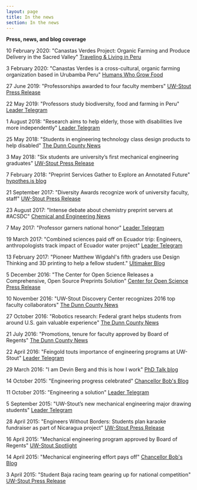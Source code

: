 ```yaml
---
layout: page
title: In the news
section: In the news
---
```


<strong>Press, news, and blog coverage</strong>

10 February 2020: "Canastas Verdes Project: Organic Farming and Produce Delivery in the Sacred Valley" <a href="https://www.livinginperu.com/canastas-verdes-project-organic-farming-and-produce-delivery-in-the-sacred-valley/" target="_blank">Traveling & Living in Peru</a>

3 February 2020: "Canastas Verdes is a cross-cultural, organic farming organization based in Urubamba Peru" <a href="https://www.facebook.com/humanswhogrowfood/posts/1084588628554339" target="_blank">Humans Who Grow Food</a>

27 June 2019: "Professorships awarded to four faculty members" <a href="https://www.uwstout.edu/about-us/news-center/professorships-awarded-four-faculty-members" target="_blank">UW-Stout Press Release</a>

22 May 2019: "Professors study biodiversity, food and farming in Peru" <a href="https://www.leadertelegram.com/news/front-page/professors-study-biodiversity-food-and-farming-in-peru/article_06240d8c-2ab1-5a59-850d-3622837f72fb.html" target="_blank">Leader Telegram</a>

1 August 2018: "Research aims to help elderly, those with disabilities live more independently" <a href="http://www.leadertelegram.com/Features/On-Campus/2018/08/26/div-class-libPageBodyLinebreak-Robotic-assistance-div.html" target="_blank">Leader Telegram</a>

25 May 2018: "Students in engineering technology class design products to help disabled" <a href="https://chippewa.com/dunnconnect/news/local/students-in-engineering-technology-class-design-products-to-help-disabled/article_9f936fe8-e646-564d-9780-0ea9f1c1773e.html" target="_blank">The Dunn County News</a>

3 May 2018: "Six students are university’s first mechanical engineering graduates" <a href="https://www.uwstout.edu/about-us/news-center/six-students-are-universitys-first-mechanical-engineering-graduates-0" target="_blank">UW-Stout Press Release</a>

7 February 2018: "Preprint Services Gather to Explore an Annotated Future" <a href="https://web.hypothes.is/blog/preprint-services-gather-to-explore-an-annotated-future/" target="_blank">hypothes.is blog</a>

21 September 2017: "Diversity Awards recognize work of university faculty, staff" <a href="https://www.uwstout.edu/about-us/news-center/diversity-awards-recognize-work-university-faculty-staff" target="_blank">UW-Stout Press Release</a>

23 August 2017: "Intense debate about chemistry preprint servers at #ACSDC" <a href="http://acsmeetings.cenmag.org/debate-chemistry-preprint-servers-chemarxiv-at-acsdc/" target="_blank">Chemical and Engineering News</a>

7 May 2017: "Professor garners national honor" <a href="http://www.leadertelegram.com/Features/On-Campus/2017/05/07/Professor-garners-national-honor.html" target="_blank">Leader Telegram</a>

19 March 2017: "Combined sciences paid off on Ecuador trip: Engineers, anthropologists track impact of Ecuador water project" <a href="http://www.leadertelegram.com/Features/On-Campus/2017/03/19/Combined-sciences.html" target="_blank">Leader Telegram</a>

13 February 2017: "Pioneer Matthew Wigdahl's fifth graders use Design Thinking and 3D printing to help a fellow student." <a href="https://ultimaker.com/en/blog/36720-swivel-spoon-modification" target="_blank">Ultimaker Blog</a>

5 December 2016: "The Center for Open Science Releases a Comprehensive, Open Source Preprints Solution" <a href="https://cos.io/about/news/center-open-science-releases-comprehensive-open-source-preprints-solution/" target="_blank">Center for Open Science Press Release</a>

10 November 2016: "UW-Stout Discovery Center recognizes 2016 top faculty collaborators" <a href="http://chippewa.com/dunnconnect/news/local/uw-stout-discovery-center-recognizes-top-faculty-collaborators/article_8e387fe1-7f6c-5495-ab56-0a33dd8f3962.html" target="_blank">The Dunn County News</a>

27 October 2016: "Robotics research: Federal grant helps students from around U.S. gain valuable experience" <a href="http://chippewa.com/dunnconnect/news/local/robotics-research/article_75c25df9-c1fb-588d-976b-d3883d04a1cd.html" target="_blank">The Dunn County News</a>

21 July 2016: "Promotions, tenure for faculty approved by Board of Regents" <a href="http://chippewa.com/dunnconnect/variety/education/promotions-tenure-for-faculty-approved-by-board-of-regents/article_6ab8afb4-3774-5e73-a436-b190e4e8509e.html" target="_blank">The Dunn County News</a>

22 April 2016: "Feingold touts importance of engineering programs at UW-Stout" <a href="http://www.leadertelegram.com/News/Front-Page/2016/04/22/Feingold-touts-importance-of-engineering-programs.html" target="_blank">Leader Telegram</a>

29 March 2016: "I am Devin Berg and this is how I work" <a href="http://phdtalk.blogspot.com/2016/03/i-am-devin-berg-and-this-is-how-i-work.html" target="_blank">PhD Talk blog</a>

14 October 2015: "Engineering progress celebrated" <a href="https://chancellorbobsblog.com/2015/10/14/engineering-progress-celebrated-staff-honored-and-a-successful-fall-career-conference/" target="_blank">Chancellor Bob's Blog</a>

11 October 2015: "Engineering a solution" <a href="http://www.leadertelegram.com/Features/On-Campus/2015/10/11/Engineering-a-solution.html" target="_blank">Leader Telegram</a>

5 September 2015: "UW-Stout’s new mechanical engineering major drawing students" <a href="http://www.leadertelegram.com/News/Front-Page/2015/09/06/UW-Stout-s-new-mechanical-engineering-major-drawing-students.html" target="_blank">Leader Telegram</a>

28 April 2015: "Engineers Without Borders: Students plan karaoke fundraiser as part of Nicaragua project" <a href="http://www.uwstout.edu/news/articles/Students-plan-karaoke-fundraiser-as-part-of-Nicaragua-project.cfm" target="_blank">UW-Stout Press Release</a>

16 April 2015: "Mechanical engineering program approved by Board of Regents" <a href="http://www.uwstout.edu/spotlight/bsme.cfm" target="_blank">UW-Stout Spotlight</a>

14 April 2015: "Mechanical engineering effort pays off" <a href="https://chancellorbobsblog.com/2015/04/14/a-great-two-days-mechanical-engineering-approved-and-taking-part-in-the-family-weekend-activities/" target="_blank">Chancellor Bob's Blog</a>

3 April 2015: "Student Baja racing team gearing up for national competition" <a href="http://www.uwstout.edu/news/articles/Student-Baja-racing-team-gearing-up-for-national-competition.cfm" target="_blank">UW-Stout Press Release</a>